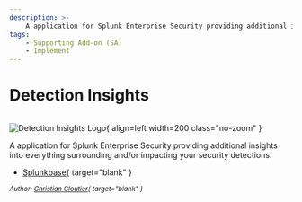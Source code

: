 ```yaml
---
description: >-
    A application for Splunk Enterprise Security providing additional insights into everything surrounding and/or impacting your security detections.
tags:
    - Supporting Add-on (SA)
    - Implement 
---
```


# Detection Insights

``` markdown title=""
```

<div class="result" markdown>

![Detection Insights Logo](https://preview.splunkbase.splunk.com/_next/image?url=https://cdn.splunkbase.splunk.com/media/public/icons/fc15e13c-992d-11ee-8573-7af9f08e167d.png&w=96&q=75){ align=left width=200 class="no-zoom" }

A application for Splunk Enterprise Security providing additional insights into everything surrounding and/or impacting your security detections.

- [Splunkbase](https://splunkbase.splunk.com/app/7066){ target="blank" }

<small>_Author: [Christian Cloutier](https://github.com/ccl0utier){ target="blank" }_</small>

</div>
